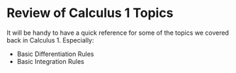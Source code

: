Review of Calculus 1 Topics
============================

It will be handy to have a quick reference for some of the topics we covered back in Calculus 1. Especially:
- Basic Differentiation Rules
- Basic Integration Rules
